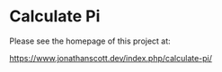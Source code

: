 Calculate Pi
==================================================

Please see the homepage of this project at:

https://www.jonathanscott.dev/index.php/calculate-pi/

